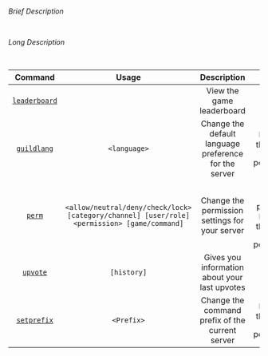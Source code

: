 #  

*Brief Description*

<br>

*Long Description*

<br>

| Command | Usage | Description | Notes |
| :---: | :---: | :---: | :---: |
| [`leaderboard`](https://github.com/GamesROB/documentation/wiki/leaderboard) | | View the game leaderboard | |
| [`guildlang`](https://github.com/GamesROB/documentation/wiki/guildlang) | `<language>` | Change the default language preference for the server | Requires the `Manage Servers` permission. |
| [`perm`](https://github.com/GamesROB/documentation/wiki/perm) | `<allow/neutral/deny/check/lock> [category/channel] [user/role] <permission> [game/command]` | Change the permission settings for your server | Major revision planned & Requires the `Manage Servers` permission. |
| [`upvote`](https://github.com/GamesROB/documentation/wiki/uvpote) | `[history]` | Gives you information about your last upvotes | |
| [`setprefix`](https://github.com/GamesROB/documentation/wiki/setprefix) | `<Prefix>`| Change the command prefix of the current server | Requires the `Manage Servers` permission. |
